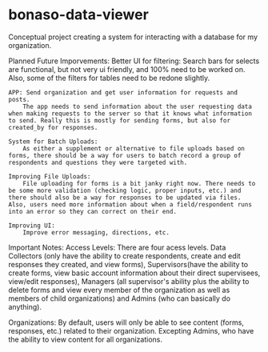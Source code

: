 # bonaso-data-viewer
Conceptual project creating a system for interacting with a database for my organization.

Planned Future Imporvements: 
    Better UI for filtering:
        Search bars for selects are functional, but not very ui friendly, and 100% need to be worked on. Also, some of the filters for tables need to be redone slightly.
    
    APP: Send organization and get user information for requests and posts.
        The app needs to send information about the user requesting data when making requests to the server so that it knows what information to send. Really this is mostly for sending forms, but also for created_by for responses. 
        
    System for Batch Uploads:
        As either a supplement or alternative to file uploads based on forms, there should be a way for users to batch record a group of respondents and questions they were targeted with. 
        
    Improving File Uploads:
        File uploading for forms is a bit janky right now. There needs to be some more validation (checking logic, proper inputs, etc.) and there should also be a way for responses to be updated via files. Also, users need more information about when a field/respondent runs into an error so they can correct on their end. 

    Improving UI:
        Improve error messaging, directions, etc.


Important Notes:
Access Levels:
There are four acess levels. Data Collectors (only have the ability to create respondents, create and edit responses they created, and view forms), Supervisors(have the ability to create forms, view basic account information about their direct supervisees, view/edit responses), Managers (all supervisor's ability plus the ability to delete forms and view every member of the organization as well as members of child organizations) and Admins (who can basically do anything). 

Organizations:
By default, users will only be able to see content (forms, responses, etc.) related to their organization. Excepting Admins, who have the ability to view content for all organizations. 